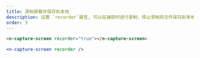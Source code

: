 ```yaml
---
title: 录制屏幕并保存到本地
description: 设置 `recorder`属性, 可以在捕获时进行录制，停止录制将文件保存到本地
order: 3
---
```


```html
<n-capture-screen recorder="true"></n-capture-screen>
```

```jsx
<n-capture-screen recorder />
```
